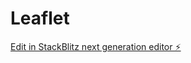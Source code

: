 # Leaflet

[Edit in StackBlitz next generation editor ⚡️](https://stackblitz.com/~/github.com/safwan-powersoft/Leaflet)